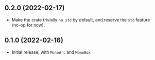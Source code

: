 0.2.0 (2022-02-17)
------------------
* Make the crate trivially `no_std` by default, and reserve the `std`
  feature (no-op for now).

0.1.0 (2022-02-16)
------------------
* Initial release, with `MonoArc` and `MonoBox`
